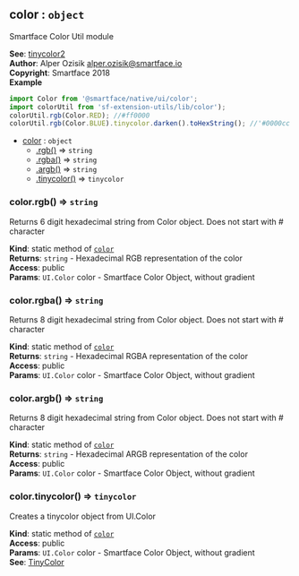 <a name="module_color"></a>

## color : <code>object</code>
Smartface Color Util module

**See**: [tinycolor2](https://www.npmjs.com/package/tinycolor2)  
**Author**: Alper Ozisik <alper.ozisik@smartface.io>  
**Copyright**: Smartface 2018  
**Example**  
```js
import Color from '@smartface/native/ui/color';
import colorUtil from 'sf-extension-utils/lib/color');
colorUtil.rgb(Color.RED); //#ff0000
colorUtil.rgb(Color.BLUE).tinycolor.darken().toHexString(); //'#0000cc'
```

* [color](#module_color) : <code>object</code>
    * [.rgb()](#module_color.rgb) ⇒ <code>string</code>
    * [.rgba()](#module_color.rgba) ⇒ <code>string</code>
    * [.argb()](#module_color.argb) ⇒ <code>string</code>
    * [.tinycolor()](#module_color.tinycolor) ⇒ <code>tinycolor</code>

<a name="module_color.rgb"></a>

### color.rgb() ⇒ <code>string</code>
Returns 6 digit hexadecimal string from Color object. Does not start with # character

**Kind**: static method of [<code>color</code>](#module_color)  
**Returns**: <code>string</code> - Hexadecimal RGB representation of the color  
**Access**: public  
**Params**: <code>UI.Color</code> color - Smartface Color Object, without gradient  
<a name="module_color.rgba"></a>

### color.rgba() ⇒ <code>string</code>
Returns 8 digit hexadecimal string from Color object. Does not start with # character

**Kind**: static method of [<code>color</code>](#module_color)  
**Returns**: <code>string</code> - Hexadecimal RGBA representation of the color  
**Access**: public  
**Params**: <code>UI.Color</code> color - Smartface Color Object, without gradient  
<a name="module_color.argb"></a>

### color.argb() ⇒ <code>string</code>
Returns 8 digit hexadecimal string from Color object. Does not start with # character

**Kind**: static method of [<code>color</code>](#module_color)  
**Returns**: <code>string</code> - Hexadecimal ARGB representation of the color  
**Access**: public  
**Params**: <code>UI.Color</code> color - Smartface Color Object, without gradient  
<a name="module_color.tinycolor"></a>

### color.tinycolor() ⇒ <code>tinycolor</code>
Creates a tinycolor object from UI.Color

**Kind**: static method of [<code>color</code>](#module_color)  
**Access**: public  
**Params**: <code>UI.Color</code> color - Smartface Color Object, without gradient  
**See**: [TinyColor](https://github.com/bgrins/TinyColor)  
